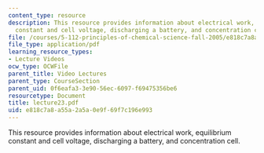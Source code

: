 ```yaml
---
content_type: resource
description: This resource provides information about electrical work, equilibrium
  constant and cell voltage, discharging a battery, and concentration cell.
file: /courses/5-112-principles-of-chemical-science-fall-2005/e818c7a8a55a2a5a0e9f69f7c196e993_lecture23.pdf
file_type: application/pdf
learning_resource_types:
- Lecture Videos
ocw_type: OCWFile
parent_title: Video Lectures
parent_type: CourseSection
parent_uid: 0f6eafa3-3e90-56ec-6097-f69475356be6
resourcetype: Document
title: lecture23.pdf
uid: e818c7a8-a55a-2a5a-0e9f-69f7c196e993
---
```

This resource provides information about electrical work, equilibrium constant and cell voltage, discharging a battery, and concentration cell.

